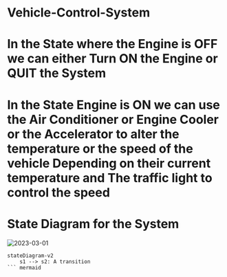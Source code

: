 # Vehicle-Control-System

# In the State where the Engine is OFF we can either Turn ON the Engine or QUIT the System
# In the State Engine is ON we can use the Air Conditioner or Engine Cooler or the Accelerator to alter the temperature or the speed of the vehicle Depending on their current temperature and The traffic light to control the speed 

# State Diagram for the System
![2023-03-01](https://user-images.githubusercontent.com/59807200/222007727-f79d92ca-f131-4f25-8d5e-d81d76e9df7b.png)


``` mermaid
stateDiagram-v2
    s1 --> s2: A transition
``` mermaid
